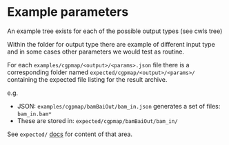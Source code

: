 # Example parameters

An example tree exists for each of the possible output types (see cwls tree)

Within the folder for output type there are example of different input type and in some cases
other parameters we would test as routine.

For each `examples/cgpmap/<output>/<params>.json` file there is a corresponding folder named
`expected/cgpmap/<output>/<params>/` containing the expected file listing for the result archive.

e.g.

* JSON: `examples/cgpmap/bamBaiOut/bam_in.json` generates a set of files: `bam_in.bam*`
* These are stored in: `expected/cgpmap/bamBaiOut/bam_in/`

See `expected/` [docs](../expected/README.md) for content of that area.
